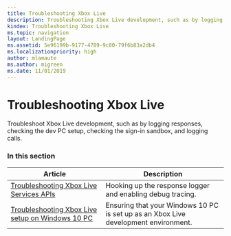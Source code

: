 ```yaml
---
title: Troubleshooting Xbox Live
description: Troubleshooting Xbox Live development, such as by logging responses, checking the dev PC setup, checking the sign-in sandbox, and logging calls.
kindex: Troubleshooting Xbox Live
ms.topic: navigation
layout: LandingPage
ms.assetid: 5e96199b-9177-4789-9c80-79f6b83a2db4
ms.localizationpriority: high
author: mlamaute
ms.author: migreen
ms.date: 11/01/2019
---
```


# Troubleshooting Xbox Live

Troubleshoot Xbox Live development, such as by logging responses, checking the dev PC setup, checking the sign-in sandbox, and logging calls.


### In this section

| Article | Description |
|---------|-------------|
| [Troubleshooting Xbox Live Services APIs](live-troubleshooting-apis.md) | Hooking up the response logger and enabling debug tracing. |
| [Troubleshooting Xbox Live setup on Windows 10 PC](live-troubleshooting-pc-setup.md) | Ensuring that your Windows 10 PC is set up as an Xbox Live development environment. |
